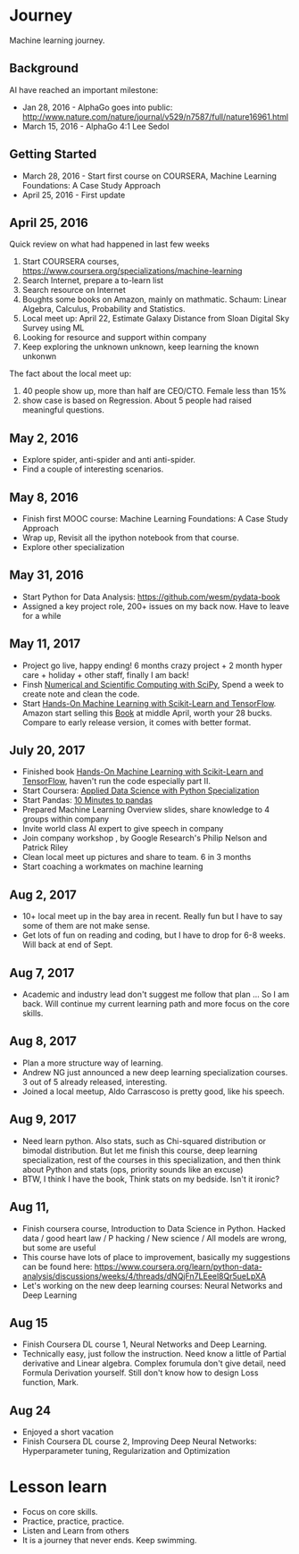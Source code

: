 # Journey
Machine learning journey. 

## Background
AI have reached an important milestone: 
* Jan 28, 2016 - AlphaGo goes into public: http://www.nature.com/nature/journal/v529/n7587/full/nature16961.html
* March 15, 2016 - AlphaGo 4:1 Lee Sedol

## Getting Started
* March 28, 2016 - Start first course on COURSERA, Machine Learning Foundations: A Case Study Approach
* April 25, 2016 - First update

## April 25, 2016
Quick review on what had happened in last few weeks

1. Start COURSERA courses, https://www.coursera.org/specializations/machine-learning
2. Search Internet, prepare a to-learn list
3. Search resource on Internet
4. Boughts some books on Amazon, mainly on mathmatic. Schaum: Linear Algebra, Calculus, Probability and Statistics. 
5. Local meet up: April 22, Estimate Galaxy Distance from Sloan Digital Sky Survey using ML
6. Looking for resource and support within company
7. Keep exploring the unknown unknown, keep learning the known unkonwn

The fact about the local meet up:

1. 40 people show up, more than half are CEO/CTO. Female less than 15%
2. show case is based on Regression. About 5 people had raised meaningful questions. 

## May 2, 2016
* Explore spider, anti-spider and anti anti-spider. 
* Find a couple of interesting scenarios. 
 
## May 8, 2016
* Finish first MOOC course: Machine Learning Foundations: A Case Study Approach
* Wrap up, Revisit all the ipython notebook from that course. 
* Explore other specialization

## May 31, 2016
* Start Python for Data Analysis: https://github.com/wesm/pydata-book
* Assigned a key project role, 200+ issues on my back now. Have to leave for a while

## May 11, 2017
* Project go live, happy ending! 6 months crazy project + 2 month hyper care + holiday + other staff, finally I am back!  
* Finsh [Numerical and Scientific Computing with SciPy](https://www.packtpub.com/mapt/video/big-data-and-business-intelligence/9781786469427), Spend a week to create note and clean the code. 
* Start [Hands-On Machine Learning with Scikit-Learn and TensorFlow](https://github.com/ageron/handson-ml). Amazon start selling this [Book](https://www.amazon.com/gp/product/1491962291/ref=oh_aui_detailpage_o00_s00?ie=UTF8&psc=1) at middle April, worth your 28 bucks. Compare to early release version, it comes with better format. 

## July 20, 2017
* Finished book [Hands-On Machine Learning with Scikit-Learn and TensorFlow](https://github.com/ageron/handson-ml), haven't run the code especially part II. 
* Start Coursera: [Applied Data Science with Python Specialization](https://www.coursera.org/specializations/data-science-python)
* Start Pandas: [10 Minutes to pandas](https://pandas.pydata.org/pandas-docs/stable/10min.html)
* Prepared Machine Learning Overview slides, share knowledge to 4 groups within company
* Invite world class AI expert to give speech in company
* Join company workshop , by Google Research's Philip Nelson and Patrick Riley
* Clean local meet up pictures and share to team. 6 in 3 months
* Start coaching a workmates on machine learning

## Aug 2, 2017
* 10+ local meet up in the bay area in recent. Really fun but I have to say some of them are not make sense. 
* Get lots of fun on reading and coding, but I have to drop for 6-8 weeks. Will back at end of Sept. 

## Aug 7, 2017
*  Academic and industry lead don't suggest me follow that plan ... So I am back. Will continue my current learning path and more focus on the core skills. 

## Aug 8, 2017
* Plan a more structure way of learning. 
* Andrew NG just announced a new deep learning specialization courses. 3 out of 5 already released, interesting. 
* Joined a local meetup, Aldo Carrascoso is pretty good, like his speech. 

## Aug 9, 2017
* Need learn python. Also stats, such as Chi-squared distribution or bimodal distribution. But let me finish this course, deep learning specialization, rest of the courses in this specialization, and then think about Python and stats (ops, priority sounds like an excuse)
* BTW, I think I have the book, Think stats on my bedside. Isn't it ironic? 

## Aug 11, 
* Finish coursera course, Introduction to Data Science in Python. Hacked data / good heart law / P hacking / New science / All models are wrong, but some are useful
* This course have lots of place to improvement, basically my suggestions can be found here: https://www.coursera.org/learn/python-data-analysis/discussions/weeks/4/threads/dNQjFn7LEeel8Qr5ueLpXA
* Let's working on the new deep learning courses: Neural Networks and Deep Learning

## Aug 15
* Finish Coursera DL course 1, Neural Networks and Deep Learning. 
* Technically easy, just follow the instruction. Need know a little of Partial derivative and Linear algebra. Complex forumula don't give detail, need Formula Derivation yourself. Still don't know how to design Loss function, Mark. 

## Aug 24
* Enjoyed a short vacation
* Finish Coursera DL course 2, Improving Deep Neural Networks: Hyperparameter tuning, Regularization and Optimization

# Lesson learn
* Focus on core skills. 
* Practice, practice, practice. 
* Listen and Learn from others
* It is a journey that never ends. Keep swimming. 

